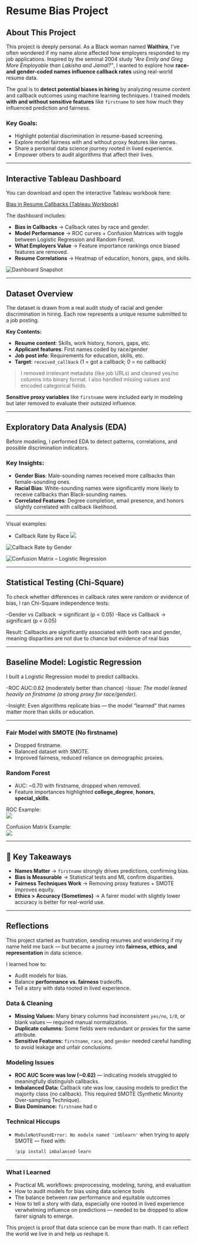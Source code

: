 # Resume Bias Project

## About This Project

This project is deeply personal. As a Black woman named **Waithira**, I’ve often wondered if my name alone affected how employers responded to my job applications. Inspired by the seminal 2004 study _"Are Emily and Greg More Employable than Lakisha and Jamal?"_, I wanted to explore how **race- and gender-coded names influence callback rates** using real-world resume data.

The goal is to **detect potential biases in hiring** by analyzing resume content and callback outcomes using machine learning techniques. I trained models **with and without sensitive features** like `firstname` to see how much they influenced prediction and fairness.

### Key Goals:
- Highlight potential discrimination in resume-based screening.
- Explore model fairness with and without proxy features like names.
- Share a personal data science journey rooted in lived experience.
- Empower others to audit algorithms that affect their lives.

---

## Interactive Tableau Dashboard   
You can download and open the interactive Tableau workbook here:  

[Bias in Resume Callbacks (Tableau Workbook)](Bias%20in%20resume%20callbacks.twbx)

The dashboard includes:  
- **Bias in Callbacks** → Callback rates by race and gender.  
- **Model Performance** → ROC curves + Confusion Matrices with toggle between Logistic Regression and Random Forest.  
- **What Employers Value** → Feature importance rankings once biased features are removed.  
- **Resume Correlations** → Heatmap of education, honors, gaps, and skills.  

![Dashboard Snapshot](Dashboard%20Image.png)

---
## Dataset Overview

The dataset is drawn from a real audit study of racial and gender discrimination in hiring. Each row represents a unique resume submitted to a job posting.

**Key Contents:**
- **Resume content**: Skills, work history, honors, gaps, etc.  
- **Applicant features**: First names coded by race/gender  
- **Job post info**: Requirements for education, skills, etc.  
- **Target**: `received_callback` (1 = got a callback; 0 = no callback)

> I removed irrelevant metadata (like job URLs) and cleaned yes/no columns into binary format. I also handled missing values and encoded categorical fields.

**Sensitive proxy variables** like `firstname` were included early in modeling but later removed to evaluate their outsized influence.

---

## Exploratory Data Analysis (EDA)

Before modeling, I performed EDA to detect patterns, correlations, and possible discrimination indicators.

### Key Insights:
- **Gender Bias**: Male-sounding names received more callbacks than female-sounding ones.
- **Racial Bias**: White-sounding names were significantly more likely to receive callbacks than Black-sounding names.
- **Correlated Features**: Degree completion, email presence, and honors slightly correlated with callback likelihood.

---

Visual examples:  
- Callback Rate by Race ![](callback%20rate%20race.png)
  
![Callback Rate by Gender](callback%20rate%20gender.png)
  
![Confusion Matrix – Logistic Regression](confusion%20matrix-logical%20regression%20(baseline%20model).png)

---
## Statistical Testing (Chi-Square)

To check whether differences in callback rates were random or evidence of bias, I ran Chi-Square independence tests:

-Gender vs Callback → significant (p < 0.05)
-Race vs Callback → significant (p < 0.05)

Result: Callbacks are significantly associated with both race and gender, meaning disparities are not due to chance but evidence of real bias

---
## Baseline Model: Logistic Regression
I built a Logistic Regression model to predict callbacks.

 -ROC AUC:0.62 (moderately better than chance)
*-Issue: The model leaned heavily on firstname (a strong proxy for race/gender).*

-Insight: Even algorithms replicate bias — the model “learned” that names matter more than skills or education.

---
### Fair Model with SMOTE (No firstname)  
- Dropped firstname.  
- Balanced dataset with SMOTE.  
- Improved fairness, reduced reliance on demographic proxies.  

### Random Forest  
- AUC: ~0.70 with firstname, dropped when removed.  
- Feature importances highlighted **college_degree**, **honors**, **special_skills**.  

ROC Example:  
![](random%20forest%20ROC%20curve.png)  

Confusion Matrix Example:  
![](confusion%20matrix%20(no%20firstname).png)  

---

## 🔑 Key Takeaways  
- **Names Matter** → `firstname` strongly drives predictions, confirming bias.  
- **Bias is Measurable** → Statistical tests and ML confirm disparities.  
- **Fairness Techniques Work** → Removing proxy features + SMOTE improves equity.  
- **Ethics > Accuracy (Sometimes)** → A fairer model with slightly lower accuracy is better for real-world use.  

---

## Reflections  
This project started as frustration, sending resumes and wondering if my name held me back — but became a journey into **fairness, ethics, and representation** in data science.  

I learned how to:  
- Audit models for bias.  
- Balance **performance vs. fairness** tradeoffs.  
- Tell a story with data rooted in lived experience.  


### Data & Cleaning

- **Missing Values:** Many binary columns had inconsistent `yes/no`, `1/0`, or blank values — required manual normalization.
- **Duplicate columns:** Some fields were redundant or proxies for the same attribute.
- **Sensitive Features:** `firstname`, `race`, and `gender` needed careful handling to avoid leakage and unfair conclusions.

### Modeling Issues

- **ROC AUC Score was low (~0.62)** — indicating models struggled to meaningfully distinguish callbacks.
- **Imbalanced Data:** Callback rate was low, causing models to predict the majority class (no callback). This required SMOTE (Synthetic Minority Over-sampling Technique).
- **Bias Dominance:** `firstname` had o
### Technical Hiccups

- `ModuleNotFoundError: No module named 'imblearn'` when trying to apply SMOTE — fixed with:
  ```python
  !pip install imbalanced-learn
---
### What I Learned

- Practical ML workflows: preprocessing, modeling, tuning, and evaluation
- How to audit models for bias using data science tools
- The balance between raw performance and equitable outcomes
- How to tell a story with data, especially one rooted in lived experience
verwhelming influence on predictions — needed to be dropped to allow fairer signals to emerge.

This project is proof that data science can be more than math. It can reflect the world we live in and help us reshape it.


